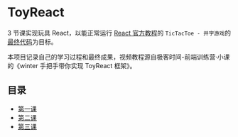 # ToyReact

3 节课实现玩具 React，以能正常运行 [React 官方教程][1]的 `TicTacToe - 井字游戏`的[最终代码][2]为目标。

本项目记录自己的学习过程和最终成果，视频教程源自极客时间-前端训练营·小课的《winter 手把手带你实现 ToyReact 框架》。

## 目录

- [第一课](./notes/first-lesson)
- [第二课](./notes/second-lesson)
- [第三课](./notes/third-lesson)

[1]: https://reactjs.org/tutorial/tutorial.html
[2]: https://codepen.io/gaearon/pen/gWWZgR
